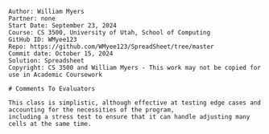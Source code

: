﻿~~~
Author: William Myers
Partner: none
Start Date: September 23, 2024
Course: CS 3500, University of Utah, School of Computing
GitHub ID: WMyee123
Repo: https://github.com/WMyee123/SpreadSheet/tree/master
Commit date: October 15, 2024
Solution: Spreadsheet
Copyright: CS 3500 and William Myers - This work may not be copied for use in Academic Coursework

# Comments To Evaluators

This class is simplistic, although effective at testing edge cases and accounting for the necessities of the program, 
including a stress test to ensure that it can handle adjusting many cells at the same time.

~~~